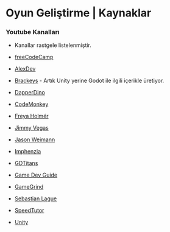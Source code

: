 # Oyun Geliştirme | Kaynaklar


### Youtube Kanalları
* Kanallar rastgele listelenmiştir.
  
* [freeCodeCamp](https://www.youtube.com/@freecodecamp)
* [AlexDev](https://www.youtube.com/@unityalexdev)
* [Brackeys](https://www.youtube.com/@Brackeys) - Artık Unity yerine Godot ile ilgili içerikle üretiyor.
* [DapperDino](https://www.youtube.com/@DapperDinoCodingTutorials)
* [CodeMonkey](https://www.youtube.com/@CodeMonkeyUnity)
* [Freya Holmér](https://www.youtube.com/@Acegikmo)
* [Jimmy Vegas](https://www.youtube.com/@JimmyVegasUnity)
* [Jason Weimann](https://www.youtube.com/@Unity3dCollege)
* [Imphenzia](https://www.youtube.com/@Imphenzia)
* [GDTitans](https://www.youtube.com/@GDTitans)
* [Game Dev Guide](https://www.youtube.com/@GameDevGuide)
* [GameGrind](https://www.youtube.com/@GameGrind)
* [Sebastian Lague](https://www.youtube.com/@SebastianLague)
* [SpeedTutor](https://www.youtube.com/@SpeedTutor)
* [Unity](https://www.youtube.com/@unity)
